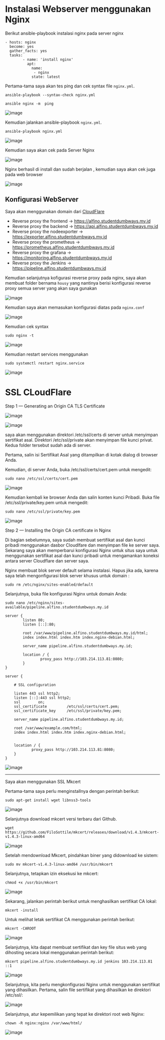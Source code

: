 # Instalasi Webserver menggunakan Nginx

Berikut ansible-playbook instalasi nginx pada server nginx

```
- hosts: nginx
  become: yes
  gather_facts: yes
  tasks:
        - name: 'install nginx'
          apt: 
            name:
             - nginx
            state: latest
 ```
 
Pertama-tama saya akan tes ping dan cek syntax file `nginx.yml`.
 
```
ansible-playbook --syntax-check nginx.yml 
```
 
```
ansible nginx -m  ping
```
 
![image](https://user-images.githubusercontent.com/106061407/176121499-b08ff57e-7867-48a7-80ca-3fabc3c1fd0e.png)

Kemudian jalankan ansible-playbook `nginx.yml`.

```
ansible-playbook nginx.yml
```

![image](https://user-images.githubusercontent.com/106061407/176124472-25cae9e9-64a6-420c-b6e0-6a6f09ff3e9c.png)

Kemudian saya akan cek pada Server Nginx

![image](https://user-images.githubusercontent.com/106061407/176124651-e1508c8a-6f73-49f4-b8e9-9513207dc7dc.png)

Nginx berhasil di install dan sudah berjalan , kemudian saya akan cek juga pada web browser

![image](https://user-images.githubusercontent.com/106061407/176124902-c9f23418-19b5-444e-8b45-a5a7b6a91e70.png)

## Konfigurasi WebServer

Saya akan menggunakan domain dari [CloudFlare](https://dash.cloudflare.com/)

- Reverse proxy the frontend -> https://alfino.studentdumbways.my.id
- Reverse proxy the backend -> https://api.alfino.studentdumbways.my.id
- Reverse proxy the nodeexporter -> https://exporter.alfino.studentdumbways.my.id
- Reverse proxy the prometheus -> https://prometheus.alfino.studentdumbways.my.id
- Reverse proxy the grafana -> https://monitoring.alfino.studentdumbways.my.id
- Reverse proxy the Jenkins -> https://pipeline.alfino.studentdumbways.my.id

Kemudian selanjutnya kofigurasi reverse proxy pada nginx, saya akan membuat folder bernama `housy` yang nantinya berisi konfigurasi reverse proxy semua server yang akan saya gunakan

![image](https://user-images.githubusercontent.com/106061407/176133314-3e003952-6f1f-4c32-9d23-6dcab726432d.png)

Kemudian saya akan memasukan konfigurasi diatas pada `nginx.conf`

![image](https://user-images.githubusercontent.com/106061407/176134065-932999c8-cced-4f0e-9a62-94c3b189b851.png)

Kemudian cek syntax 

```
sudo nginx -t
```
![image](https://user-images.githubusercontent.com/106061407/176134219-0077dfa8-574a-49ac-97eb-640185458f0f.png)

Kemudian restart services menggunakan

```
sudo systemctl restart nginx.service
```

![image](https://user-images.githubusercontent.com/106061407/176140728-410d184e-c027-4ad5-8be4-11c17e5bb678.png)


# SSL CLoudFlare

Step 1 — Generating an Origin CA TLS Certificate

![image](https://user-images.githubusercontent.com/106061407/176168383-2019d4d8-e8c8-4c76-b683-ec252816a5e7.png)

![image](https://user-images.githubusercontent.com/106061407/176168433-59f7fd54-f9c8-4da0-88ea-38e981d0fff6.png)

saya akan menggunakan direktori /etc/ssl/certs di server untuk menyimpan sertifikat asal. Direktori /etc/ssl/private akan menyimpan file kunci privat. Kedua folder tersebut sudah ada di server.

Pertama, salin isi Sertifikat Asal yang ditampilkan di kotak dialog di browser Anda.

Kemudian, di server Anda, buka /etc/ssl/certs/cert.pem untuk mengedit:

```
sudo nano /etc/ssl/certs/cert.pem
```

![image](https://user-images.githubusercontent.com/106061407/176179383-a9e8f503-c8a7-44fe-90a0-3d325bb31e28.png)

Kemudian kembali ke browser Anda dan salin konten kunci Pribadi. Buka file /etc/ssl/private/key.pem untuk mengedit:

```
sudo nano /etc/ssl/private/key.pem
```
![image](https://user-images.githubusercontent.com/106061407/176179620-f5b61f2a-e8d1-4b32-bb17-ea2a9c844726.png)


Step 2 — Installing the Origin CA certificate in Nginx

Di bagian sebelumnya, saya sudah membuat sertifikat asal dan kunci pribadi menggunakan dasbor Cloudlfare dan menyimpan file ke server saya. Sekarang saya akan memperbarui konfigurasi Nginx untuk situs saya untuk menggunakan sertifikat asal dan kunci pribadi untuk mengamankan koneksi antara server Cloudflare dan server saya.

Nginx membuat blok server default selama instalasi. Hapus jika ada, karena saya telah mengonfigurasi blok server khusus untuk domain :

```
sudo rm /etc/nginx/sites-enabled/default
```

Selanjutnya, buka file konfigurasi Nginx untuk domain Anda:

```
sudo nano /etc/nginx/sites-available/pipeline.alfino.studentdumbways.my.id
```


```
server {
        listen 80;
        listen [::]:80;

        root /var/www/pipeline.alfino.studentdumbways.my.id/html;
        index index.html index.htm index.nginx-debian.html;
 
        server_name pipeline.alfino.studentdumbways.my.id;
 
        location / {
                proxy_pass http://103.214.113.81:8080;
        }
}

```

```
server {

    # SSL configuration

    listen 443 ssl http2;
    listen [::]:443 ssl http2;
    ssl        on;
    ssl_certificate         /etc/ssl/certs/cert.pem;
    ssl_certificate_key     /etc/ssl/private/key.pem;

    server_name pipeline.alfino.studentdumbways.my.id;

    root /var/www/example.com/html;
    index index.html index.htm index.nginx-debian.html;


    location / {
            proxy_pass http://103.214.113.81:8080;
    }
}
```

![image](https://user-images.githubusercontent.com/106061407/176396354-d9602ac2-530e-40d4-9bfd-f17262e54bce.png)





-----------------------------------------------

Saya akan menggunakan SSL Mkcert 

Pertama-tama saya perlu menginstallnya dengan perintah berikut:

```
sudo apt-get install wget libnss3-tools
```

![image](https://user-images.githubusercontent.com/106061407/176401169-35a20eb0-1340-4b47-8960-e85ec1e94371.png)

Selanjutnya download mkcert versi terbaru dari Github.

```
wget https://github.com/FiloSottile/mkcert/releases/download/v1.4.3/mkcert-v1.4.3-linux-amd64
```

![image](https://user-images.githubusercontent.com/106061407/176401373-af7175f7-106b-4d32-98e9-3d912d4c99ff.png)

Setelah mendownload Mkcert, pindahkan biner yang didownload ke sistem:

```
sudo mv mkcert-v1.4.3-linux-amd64 /usr/bin/mkcert
```

Selanjutnya, tetapkan izin eksekusi ke mkcert:

```
chmod +x /usr/bin/mkcert
```

![image](https://user-images.githubusercontent.com/106061407/176401653-671be097-4908-445a-852f-70c1b9227a0b.png)


Sekarang, jalankan perintah berikut untuk menghasilkan sertifikat CA lokal:

```
mkcert -install
```

Untuk melihat letak sertifikat CA menggunakan perintah berikut:

```
mkcert -CAROOT
```

![image](https://user-images.githubusercontent.com/106061407/176401945-f5f78123-ec83-49de-8623-3b5739a77376.png)

Selanjutnya, kita dapat membuat sertifikat dan key file situs web yang dihosting secara lokal menggunakan perintah berikut:

```
mkcert pipeline.alfino.studentdumbways.my.id jenkins 103.214.113.81 ::1
```

![image](https://user-images.githubusercontent.com/106061407/176404146-fb052853-07ac-417e-9cf5-f8ee1ae88288.png)

Selanjutnya, kita perlu mengkonfigurasi Nginx untuk menggunakan sertifikat yang dihasilkan. Pertama, salin file sertifikat yang dihasilkan ke direktori /etc/ssl/:

![image](https://user-images.githubusercontent.com/106061407/176404624-7fe5385e-42ad-4ff3-946a-7881f8d19dc6.png)

Selanjutnya, atur kepemilikan yang tepat ke direktori root web Nginx:

```
chown -R nginx:nginx /var/www/html/
```



![image](https://user-images.githubusercontent.com/106061407/176405634-511f5f47-d97b-4bef-a8ab-dd302529389f.png)


